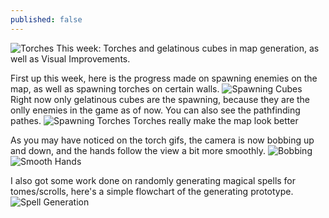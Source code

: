 ```yaml
---
published: false
---
```


![Torches](http://i.imgur.com/ziweZ21.gif)
This week: Torches and gelatinous cubes in map generation, as well as Visual Improvements.
<!--excerpt-->

First up this week, here is the progress made on spawning enemies on the map, as well as spawning torches on certain walls.
![Spawning Cubes](http://i.imgur.com/GGBFf72.gif)
Right now only gelatinous cubes are the spawning, because they are the onlly enemies in the game as of now. You can also see the pathfinding pathes.
![Spawning Torches]()
Torches really make the map look better

As you may have noticed on the torch gifs, the camera is now bobbing up and down, and the hands follow the view a bit more smoothly.
![Bobbing]()
![Smooth Hands]()

I also got some work done on randomly generating magical spells for tomes/scrolls, here's a simple flowchart of the generating prototype.
![Spell Generation]()